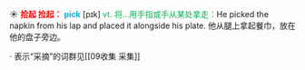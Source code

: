 ☀ <font color="red">**拾起 捡起：**</font>
<font color="sky blue">**pick**</font> [pɪk] 
<font color="#00b050">vt. 将…用手指或手从某处拿走：</font>He picked the napkin from his lap and placed it alongside his plate. 他从腿上拿起餐巾，放在他的盘子旁边。 

· 表示“采摘”的词群见[[09收集 采集]]
